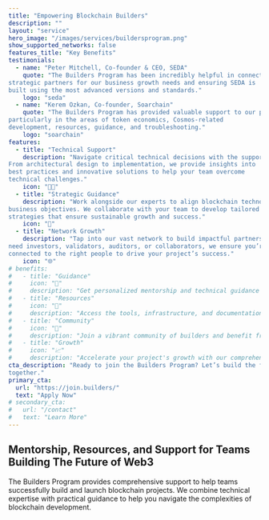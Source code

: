 ```yaml
---
title: "Empowering Blockchain Builders"
description: ""
layout: "service"
hero_image: "/images/services/buildersprogram.png"
show_supported_networks: false
features_title: "Key Benefits"
testimonials:
  - name: "Peter Mitchell, Co-founder & CEO, SEDA"
    quote: "The Builders Program has been incredibly helpful in connecting us with
strategic partners for our business growth needs and ensuring SEDA is
built using the most advanced versions and standards."
    logo: "seda"
  - name: "Kerem Ozkan, Co-founder, Soarchain"
    quote: "The Builders Program has provided valuable support to our project,
particularly in the areas of token economics, Cosmos-related
development, resources, guidance, and troubleshooting."
    logo: "soarchain"
features:
  - title: "Technical Support"
    description: "Navigate critical technical decisions with the support of our experts.
From architectural design to implementation, we provide insights into
best practices and innovative solutions to help your team overcome
technical challenges."
    icon: "👨‍🏫"
  - title: "Strategic Guidance"
    description: "Work alongside our experts to align blockchain technology with your
business objectives. We collaborate with your team to develop tailored
strategies that ensure sustainable growth and success."
    icon: "🎯"
  - title: "Network Growth"
    description: "Tap into our vast network to build impactful partnerships. Whether you
need investors, validators, auditors, or collaborators, we ensure you’re
connected to the right people to drive your project’s success."
    icon: "🌐"
# benefits:
#   - title: "Guidance"
#     icon: "🎯"
#     description: "Get personalized mentorship and technical guidance from experienced blockchain developers and entrepreneurs."
#   - title: "Resources"
#     icon: "💪"
#     description: "Access the tools, infrastructure, and documentation you need to build efficiently and effectively."
#   - title: "Community"
#     icon: "🤝"
#     description: "Join a vibrant community of builders and benefit from shared knowledge and collaboration opportunities."
#   - title: "Growth"
#     icon: "📈"
#     description: "Accelerate your project's growth with our comprehensive launch and market entry support."
cta_description: "Ready to join the Builders Program? Let’s build the future of Web3
together."
primary_cta:
  url: "https://join.builders/"
  text: "Apply Now"
# secondary_cta:
#   url: "/contact"
#   text: "Learn More"
---
```


## Mentorship, Resources, and Support for Teams Building The Future of Web3

The Builders Program provides comprehensive support to help teams successfully build and launch blockchain projects. We combine technical expertise with practical guidance to help you navigate the complexities of blockchain development.